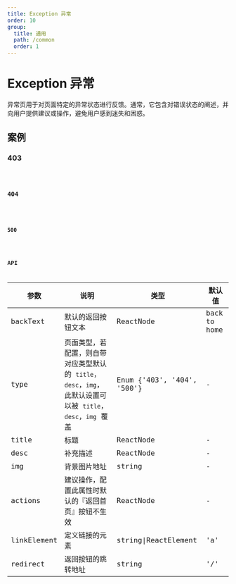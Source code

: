 ```yaml
---
title: Exception 异常
order: 10
group:
  title: 通用
  path: /common
  order: 1
---
```


# Exception 异常

异常页用于对页面特定的异常状态进行反馈。通常，它包含对错误状态的阐述，并向用户提供建议或操作，避免用户感到迷失和困惑。

## 案例

### 403

<code src="./demo/403.tsx" />

### 404

<code src="./demo/404.tsx" />

### 500

<code src="./demo/500.tsx" />

## API

| 参数        | 说明                                                                                                        | 类型                       | 默认值       |
| ----------- | ----------------------------------------------------------------------------------------------------------- | -------------------------- | ------------ |
| backText    | 默认的返回按钮文本                                                                                          | ReactNode                  | back to home |
| type        | 页面类型，若配置，则自带对应类型默认的 `title`，`desc`，`img`，此默认设置可以被 `title`，`desc`，`img` 覆盖 | Enum {'403', '404', '500'} | -            |
| title       | 标题                                                                                                        | ReactNode                  | -            |
| desc        | 补充描述                                                                                                    | ReactNode                  | -            |
| img         | 背景图片地址                                                                                                | string                     | -            |
| actions     | 建议操作，配置此属性时默认的『返回首页』按钮不生效                                                          | ReactNode                  | -            |
| linkElement | 定义链接的元素                                                                                              | string\|ReactElement       | 'a'          |
| redirect    | 返回按钮的跳转地址                                                                                          | string                     | '/'          |
